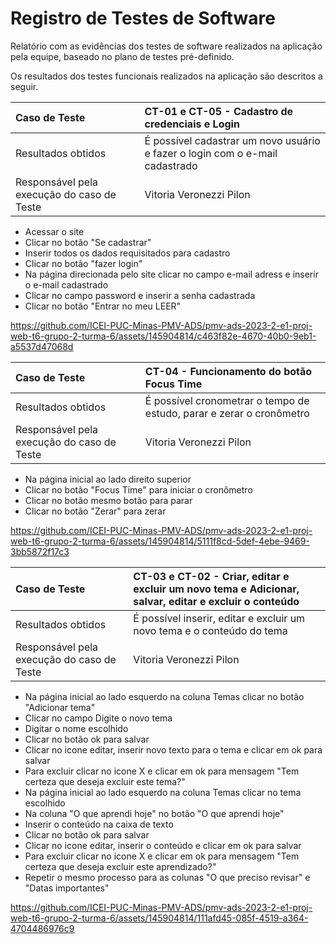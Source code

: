 # Registro de Testes de Software

Relatório com as evidências dos testes de software realizados na aplicação pela equipe, baseado no plano de testes pré-definido.

Os resultados dos testes funcionais realizados na aplicação são descritos a seguir. 

|Caso de Teste    | CT-01 e CT-05 - Cadastro de credenciais e Login|
|:---|:---|
| Resultados obtidos | É possível cadastrar um novo usuário e fazer o login com o e-mail cadastrado  |
| Responsável pela execução do caso de Teste | Vitoria Veronezzi Pilon  |

- Acessar o site<br/>
- Clicar no botão "Se cadastrar"<br/>
- Inserir todos os dados requisitados para cadastro<br/>
- Clicar no botão "fazer login"<br/>
- Na página direcionada pelo site clicar no campo e-mail adress e inserir o e-mail cadastrado<br/>
- Clicar no campo password e inserir a senha cadastrada<br/>
- Clicar no botão "Entrar no meu LEER"<br/>

https://github.com/ICEI-PUC-Minas-PMV-ADS/pmv-ads-2023-2-e1-proj-web-t6-grupo-2-turma-6/assets/145904814/c463f82e-4670-40b0-9eb1-a5537d47068d


|Caso de Teste    | CT-04 -  Funcionamento do botão Focus Time |
|:---|:---|
| Resultados obtidos | É possível cronometrar o tempo de estudo, parar e zerar o cronômetro  |
| Responsável pela execução do caso de Teste | Vitoria Veronezzi Pilon  |

- Na página inicial ao lado direito superior<br/>
- Clicar no botão "Focus Time" para iniciar o cronômetro<br/>
- Clicar no botão mesmo botão para parar<br/>
- Clicar no botão "Zerar" para zerar<br/>

https://github.com/ICEI-PUC-Minas-PMV-ADS/pmv-ads-2023-2-e1-proj-web-t6-grupo-2-turma-6/assets/145904814/5111f8cd-5def-4ebe-9469-3bb5872f17c3


|Caso de Teste    | CT-03 e CT-02 - Criar, editar e excluir um novo tema e Adicionar, salvar, editar e excluir o conteúdo|
|:---|:---|
| Resultados obtidos | É possível inserir, editar e excluir um novo tema e o conteúdo do tema  |
| Responsável pela execução do caso de Teste | Vitoria Veronezzi Pilon  |

- Na página inicial ao lado esquerdo na coluna Temas clicar no botão "Adicionar tema"<br/>
- Clicar no campo Digite o novo tema<br/>
- Digitar o nome escolhido<br/>
- Clicar no botão ok para salvar<br/>
- Clicar no icone editar, inserir novo texto para o tema e clicar em ok para salvar<br/>
- Para excluir clicar no icone X e clicar em ok para mensagem "Tem certeza que deseja excluir este tema?"<br/>
- Na página inicial ao lado esquerdo na coluna Temas clicar no tema escolhido<br/>
- Na coluna "O que aprendi hoje" no botão "O que aprendi hoje"<br/>
- Inserir o conteúdo na caixa de texto<br/>
- Clicar no botão ok para salvar<br/>
- Clicar no icone editar, inserir o conteúdo e clicar em ok para salvar<br/>
- Para excluir clicar no icone X e clicar em ok para mensagem "Tem certeza que deseja excluir este aprendizado?"<br/>
- Repetir o mesmo processo para as colunas "O que preciso revisar" e "Datas importantes"<br/>



https://github.com/ICEI-PUC-Minas-PMV-ADS/pmv-ads-2023-2-e1-proj-web-t6-grupo-2-turma-6/assets/145904814/111afd45-085f-4519-a364-4704486976c9











